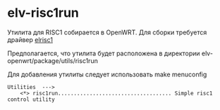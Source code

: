 # elv-risc1run

Утилита для RISC1 собирается в OpenWRT.
Для сборки требуется драйвер [elrisc1](https://github.com/dis-projects/elrisc1)

Предполагается, что утилита будет расположена в директории
elv-openwrt/package/utils/risc1run

Для добавления утилиты следует использовать make menuconfig
```
Utilities  --->
    <*> risc1run.................................... Simple risc1 control utility
```